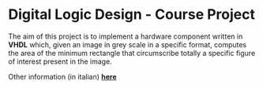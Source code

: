 # Digital Logic Design - Course Project



The aim of this project is to implement a hardware component written in **VHDL** which, given an image in grey scale in a specific format, computes the area of the minimum rectangle that circumscribe totally a specific figure of interest present in the image.


Other information (in italian) [**here**](./PF_RL_specifica.pdf)

